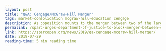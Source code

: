 ```yaml
---
layout: post
title: "Q&A: Cengage/McGraw-Hill Merger"
tags: market-consolidation mcgraw-hill-education cengage
description: As opposition mounts to the merger between two of the largest textbook publishers, SPARC has answers to common questions and an update on what we're doing to stop it.
permalink: /sparc-urges-department-of-justice-to-block-merger-between-cengage-and-mcgraw-hill
link: https://sparcopen.org/news/2019/qa-cengage-mcgraw-hill-merger/
date: 2019-07-29
reading-time: 5 min reading time
---
```

